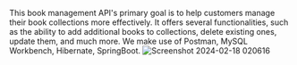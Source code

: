 This book management API's primary goal is to help customers manage their book collections more effectively. It offers several functionalities, such as the ability to add additional books to collections, delete existing ones, update them, and much more.
We make use of Postman, MySQL Workbench, Hibernate, SpringBoot.
![Screenshot 2024-02-18 020616](https://github.com/SHASHWAT83SINGH/Book_Management_Api/assets/107342168/5412546e-08d3-4086-91f2-7ec127ea83d7)
